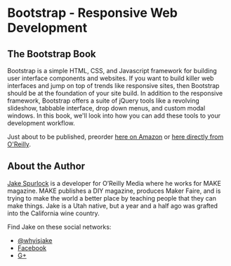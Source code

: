 Bootstrap - Responsive Web Development
=========

The Bootstrap Book
------------------

Bootstrap is a simple HTML, CSS, and Javascript framework for building user interface components and websites. If you want to build killer web interfaces and jump on top of trends like responsive sites, then Bootstrap should be at the foundation of your site build. In addition to the responsive framework, Bootstrap offers a suite of jQuery tools like a revolving slideshow, tabbable interface, drop down menus, and custom modal windows. In this book, we'll look into how you can add these tools to your development workflow.

Just about to be published, preorder [here on Amazon](http://www.amazon.com/Bootstrap-Jake-Spurlock/dp/1449343910/ref=sr_1_2?ie=UTF8&qid=1359244623&sr=8-2&keywords=Bootstrap&tag=overdrivcom-20) or [here directly from O'Reilly](http://shop.oreilly.com/product/0636920027867.do?sortby=bestSellers).

About the Author
----------------

[Jake Spurlock](http://jakespurlock.com) is a developer for O’Reilly Media where he works for MAKE magazine. MAKE publishes a DIY magazine, produces Maker Faire, and is trying to make the world a better place by teaching people that they can make things. Jake is a Utah native, but a year and a half ago was grafted into the California wine country.

Find Jake on these social networks:

* [@whyisjake](http://twitter.com/whyisjake)
* [Facebook](http://facebook.com/whyisjake)
* [G+](http://gplus.to/whyisjake)